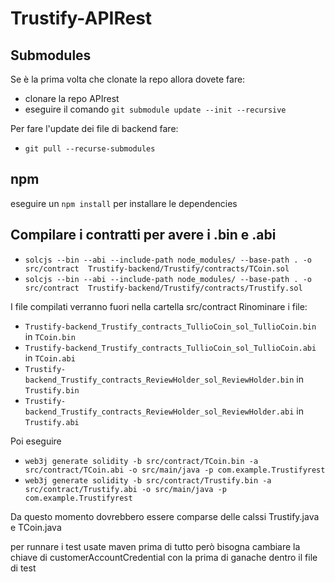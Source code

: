 # Trustify-APIRest

## Submodules
Se è la prima volta che clonate la repo allora dovete fare:
- clonare la repo APIrest
- eseguire il comando `git submodule update --init --recursive`

Per fare l'update dei file di backend fare:
- `git pull --recurse-submodules`

## npm
eseguire un `npm install` per installare le dependencies

## Compilare i contratti per avere i .bin e .abi
- `solcjs --bin --abi --include-path node_modules/ --base-path . -o src/contract  Trustify-backend/Trustify/contracts/TCoin.sol`
- `solcjs --bin --abi --include-path node_modules/ --base-path . -o src/contract  Trustify-backend/Trustify/contracts/Trustify.sol`

I file compilati verranno fuori nella cartella src/contract
Rinominare i file:
- `Trustify-backend_Trustify_contracts_TullioCoin_sol_TullioCoin.bin` in `TCoin.bin`
- `Trustify-backend_Trustify_contracts_TullioCoin_sol_TullioCoin.abi` in `TCoin.abi`
- `Trustify-backend_Trustify_contracts_ReviewHolder_sol_ReviewHolder.bin` in `Trustify.bin`
- `Trustify-backend_Trustify_contracts_ReviewHolder_sol_ReviewHolder.abi` in `Trustify.abi`

Poi eseguire 
- `web3j generate solidity -b src/contract/TCoin.bin -a src/contract/TCoin.abi -o src/main/java -p com.example.Trustifyrest`
- `web3j generate solidity -b src/contract/Trustify.bin -a src/contract/Trustify.abi -o src/main/java -p com.example.Trustifyrest`

Da questo momento dovrebbero essere comparse delle calssi Trustify.java e TCoin.java

per runnare i test usate maven
prima di tutto però bisogna cambiare la chiave di customerAccountCredential con la prima di ganache dentro il file di test
